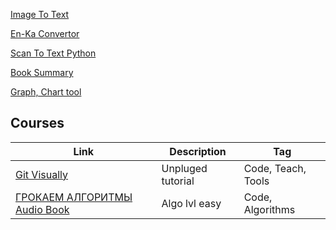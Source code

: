 [Image To Text](https://davidtbilisi.github.io/davidtbilisi.georgian_ocr/)

[En-Ka Convertor](https://davidtbilisi.github.io/davidtbilisi.eng-ka-converter/)

[Scan To Text Python](https://github.com/DavidTbilisi/python_pdf_ocr)

[Book Summary](https://davidtbilisi.github.io/BookSummary/)

[Graph, Chart tool](https://mermaid.live/)


## Courses

|Link|Description|Tag|
|--|--|--|
|[Git Visually](https://youtu.be/1ffBJ4sVUb4?si=U-Dpxwm8pJkVN-pr&t=698)|Unpluged tutorial|Code, Teach, Tools|
|[ГРОКАЕМ АЛГОРИТМЫ Audio Book](https://youtu.be/3DwX27Zc2HE?si=xNXskrqvqzVkUzxa)|Algo lvl easy|Code, Algorithms|

